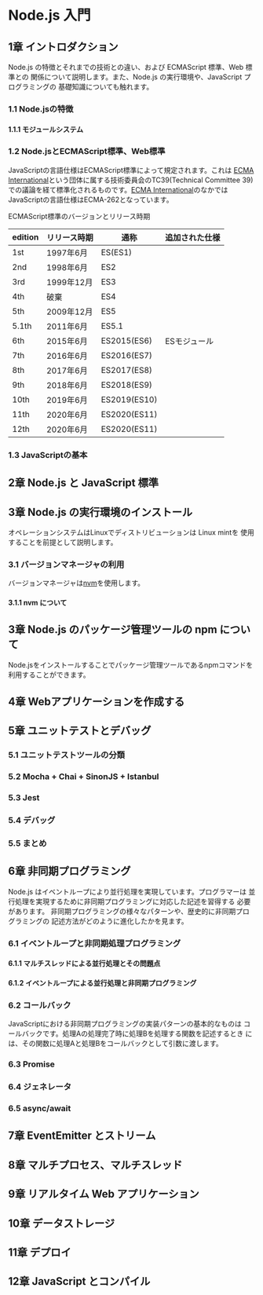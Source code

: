 # Node.js 入門

## 1章 イントロダクション

Node.js の特徴とそれまでの技術との違い、および ECMAScript 標準、Web 標準との
関係について説明します。また、Node.js の実行環境や、JavaScript プログラミングの
基礎知識についても触れます。

### 1.1 Node.jsの特徴

#### 1.1.1 モジュールシステム

### 1.2 Node.jsとECMAScript標準、Web標準

JavaScriptの言語仕様はECMAScript標準によって規定されます。これは
[ECMA International]という団体に属する技術委員会のTC39(Technical Committee
39)での議論を経て標準化されるものです。[ECMA International]のなかではJavaScriptの言語仕様はECMA-262となっています。

[ECMA International]: https://www.ecma-international.org/

ECMAScript標準のバージョンとリリース時期

|edition|リリース時期|通称        |追加された仕様|
|-------|------------|------------|--------------|
|1st    |1997年6月   |ES(ES1)     ||
|2nd    |1998年6月   |ES2         ||
|3rd    |1999年12月  |ES3         ||
|4th    |破棄        |ES4         ||
|5th    |2009年12月  |ES5         ||
|5.1th  |2011年6月   |ES5.1       ||
|6th    |2015年6月   |ES2015(ES6) |ESモジュール  |
|7th    |2016年6月   |ES2016(ES7) ||
|8th    |2017年6月   |ES2017(ES8) ||
|9th    |2018年6月   |ES2018(ES9) ||
|10th   |2019年6月   |ES2019(ES10)||
|11th   |2020年6月   |ES2020(ES11)||
|12th   |2020年6月   |ES2020(ES11)||

### 1.3 JavaScriptの基本

## 2章 Node.js と JavaScript 標準

## 3章 Node.js の実行環境のインストール

オペレーションシステムはLinuxでディストリビューションは Linux mintを
使用することを前提として説明します。

### 3.1 バージョンマネージャの利用

バージョンマネージャは[nvm]を使用します。

[nvm]: https://github.com/nvm-sh/nvm

#### 3.1.1 nvm について

## 3章 Node.js のパッケージ管理ツールの npm について

Node.jsをインストールすることでパッケージ管理ツールであるnpmコマンドを
利用することができます。

## 4章 Webアプリケーションを作成する

## 5章 ユニットテストとデバッグ

### 5.1 ユニットテストツールの分類

### 5.2 Mocha + Chai + SinonJS + Istanbul

### 5.3 Jest

### 5.4 デバッグ

### 5.5 まとめ

## 6章 非同期プログラミング

Node.js はイベントループにより並行処理を実現しています。プログラマーは
並行処理を実現するために非同期プログラミングに対応した記述を習得する
必要があります。
非同期プログラミングの様々なパターンや、歴史的に非同期プログラミングの
記述方法がどのように進化したかを見ます。

### 6.1 イベントループと非同期処理プログラミング

#### 6.1.1 マルチスレッドによる並行処理とその問題点

#### 6.1.2 イベントループによる並行処理と非同期プログラミング

### 6.2 コールバック

JavaScriptにおける非同期プログラミングの実装パターンの基本的なものは
コールバックです。処理Aの処理完了時に処理Bを処理する関数を記述するとき
には、その関数に処理Aと処理Bをコールバックとして引数に渡します。

### 6.3 Promise

### 6.4 ジェネレータ

### 6.5 async/await

## 7章 EventEmitter とストリーム

## 8章 マルチプロセス、マルチスレッド

## 9章 リアルタイム Web アプリケーション

## 10章 データストレージ

## 11章 デプロイ

## 12章 JavaScript とコンパイル
